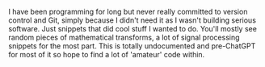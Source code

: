 I have been programming for long but never really committed to version control and Git, simply because I didn't need it as I wasn't building serious software. Just snippets that did cool stuff I wanted to do. You'll mostly see random pieces of mathematical transforms, a lot of signal processing snippets for the most part. This is totally undocumented and pre-ChatGPT for most of it so hope to find a lot of 'amateur' code within.
